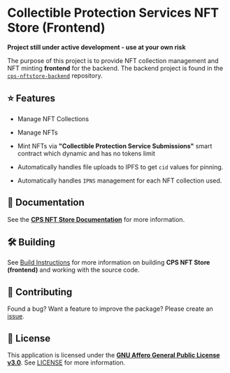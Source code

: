 # Collectible Protection Services NFT Store (Frontend)

**Project still under active development - use at your own risk**

The purpose of this project is to provide NFT collection management and NFT minting **frontend** for the backend. The backend project is found in the [`cps-nftstore-backend`](../../cloud/cps-nftstore-backend) repository.

## ⭐️ Features

* Manage NFT Collections

* Manage NFTs

* Mint NFTs via **"Collectible Protection Service Submissions"** smart contract which dynamic and has no tokens limit

* Automatically handles file uploads to IPFS to get `cid` values for pinning.

* Automatically handles `IPNS` management for each NFT collection used.

## 📕 Documentation

See the [**CPS NFT Store Documentation**](./docs) for more information.

## 🛠️ Building

See [Build Instructions](./docs/BUILD.md) for more information on building **CPS NFT Store (frontend)** and working with the source code.

## 🤝 Contributing

Found a bug? Want a feature to improve the package? Please create an [issue](https://github.com/LuchaComics/monorepo/issues/new).

## 📝 License

This application is licensed under the [**GNU Affero General Public License v3.0**](https://opensource.org/license/agpl-v3). See [LICENSE](LICENSE) for more information.
